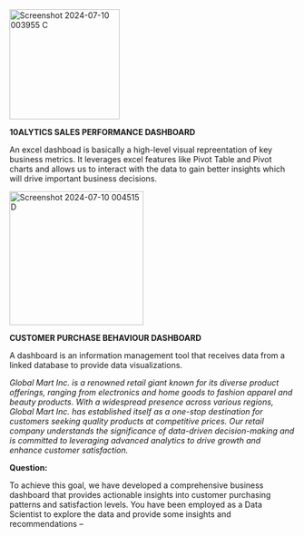<img width="194" alt="Screenshot 2024-07-10 003955 C" src="https://github.com/halimotoye/Dashboarding-in-Excel/assets/172057907/d400d464-53bd-4435-a9c2-33455f3d20fa">

**10ALYTICS SALES PERFORMANCE DASHBOARD**

An excel dashboad is basically a high-level visual repreentation of key business metrics.
It leverages excel features like Pivot Table and Pivot charts and allows us to interact with the data to gain better insights which will drive important business decisions.

<img width="236" alt="Screenshot 2024-07-10 004515 D" src="https://github.com/halimotoye/Dashboarding-in-Excel/assets/172057907/4ebacdcc-9611-42e4-9b78-4be34ce4e43f">

**CUSTOMER PURCHASE BEHAVIOUR DASHBOARD**

A dashboard is an information management tool that receives data from a linked database to provide data visualizations.

_Global Mart Inc. is a renowned retail giant known for its diverse product offerings, ranging from electronics and home goods to fashion apparel and beauty products. With a widespread presence across various regions, Global Mart Inc. has established itself as a one-stop destination for customers seeking quality products at competitive prices. Our retail company understands the significance of data-driven decision-making and is committed to leveraging advanced analytics to drive growth and enhance customer satisfaction._

**Question:**

To achieve this goal, we have developed a comprehensive business dashboard that provides actionable insights into customer purchasing patterns and satisfaction levels. You have been employed as a Data Scientist to explore the data and provide some insights and recommendations –

